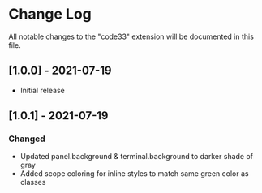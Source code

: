 # Change Log

All notable changes to the "code33" extension will be documented in this file.

## [1.0.0] - 2021-07-19

- Initial release

## [1.0.1] - 2021-07-19

### Changed

- Updated panel.background & terminal.background to darker shade of gray
- Added scope coloring for inline styles to match same green color as classes

